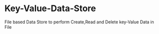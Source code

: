 # Key-Value-Data-Store
File based Data Store to perform Create,Read and Delete key-Value Data in File
